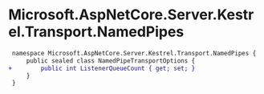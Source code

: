 # Microsoft.AspNetCore.Server.Kestrel.Transport.NamedPipes

``` diff
 namespace Microsoft.AspNetCore.Server.Kestrel.Transport.NamedPipes {
     public sealed class NamedPipeTransportOptions {
+        public int ListenerQueueCount { get; set; }
     }
 }
```

